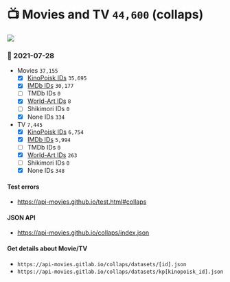 # :tv: Movies and TV `44,600` (collaps)

<a href="https://API-Movies.github.io"><img src="https://API-Movies.github.io/banner.png?cache"></a>

### :date: 2021-07-28
- Movies `37,155`
  - [x] <a href="https://API-Movies.github.io/collaps/movie_kinopoisk_ids.json">KinoPoisk IDs</a> `35,695`
  - [x] <a href="https://API-Movies.github.io/collaps/movie_imdb_ids.json">IMDb IDs</a> `30,177`
  - [ ] TMDb IDs `0`
  - [x] <a href="https://API-Movies.github.io/collaps/movie_world_art_ids.json">World-Art IDs</a> `8`
  - [ ] Shikimori IDs `0`
  - [x] None IDs `334`
- TV `7,445`
  - [x] <a href="https://API-Movies.github.io/collaps/tv_kinopoisk_ids.json">KinoPoisk IDs</a> `6,754`
  - [x] <a href="https://API-Movies.github.io/collaps/tv_imdb_ids.json">IMDb IDs</a> `5,994`
  - [ ] TMDb IDs `0`
  - [x] <a href="https://API-Movies.github.io/collaps/tv_world_art_ids.json">World-Art IDs</a> `263`
  - [ ] Shikimori IDs `0`
  - [x] None IDs `348`
#### Test errors
- <a href='https://api-movies.github.io/test.html#collaps'>https://api-movies.github.io/test.html#collaps</a>
#### JSON API
- <a href='https://api-movies.github.io/collaps/index.json'>https://api-movies.github.io/collaps/index.json</a>
#### Get details about Movie/TV
- `https://api-movies.gitlab.io/collaps/datasets/[id].json`
- `https://api-movies.gitlab.io/collaps/datasets/kp[kinopoisk_id].json`

